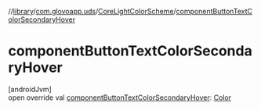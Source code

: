 //[library](../../../index.md)/[com.glovoapp.uds](../index.md)/[CoreLightColorScheme](index.md)/[componentButtonTextColorSecondaryHover](component-button-text-color-secondary-hover.md)

# componentButtonTextColorSecondaryHover

[androidJvm]\
open override val [componentButtonTextColorSecondaryHover](component-button-text-color-secondary-hover.md): [Color](https://developer.android.com/reference/kotlin/androidx/compose/ui/graphics/Color.html)
